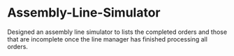 # Assembly-Line-Simulator
Designed an assembly line simulator to lists the completed orders and those that are incomplete once the line manager has finished processing all orders.
